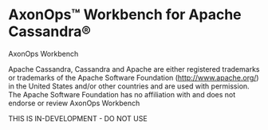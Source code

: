 # AxonOps™ Workbench for Apache Cassandra®
AxonOps Workbench

Apache Cassandra, Cassandra and Apache are either registered trademarks or trademarks of the Apache Software Foundation (http://www.apache.org/) in the United States and/or other countries and are used with permission. The Apache Software Foundation has no affiliation with and does not endorse or review AxonOps Workbench

THIS IS IN-DEVELOPMENT - DO NOT USE
